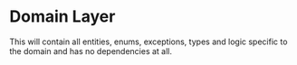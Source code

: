 ﻿# Domain Layer

This will contain all entities, enums, exceptions, types and logic specific to the domain and has no dependencies at all.

